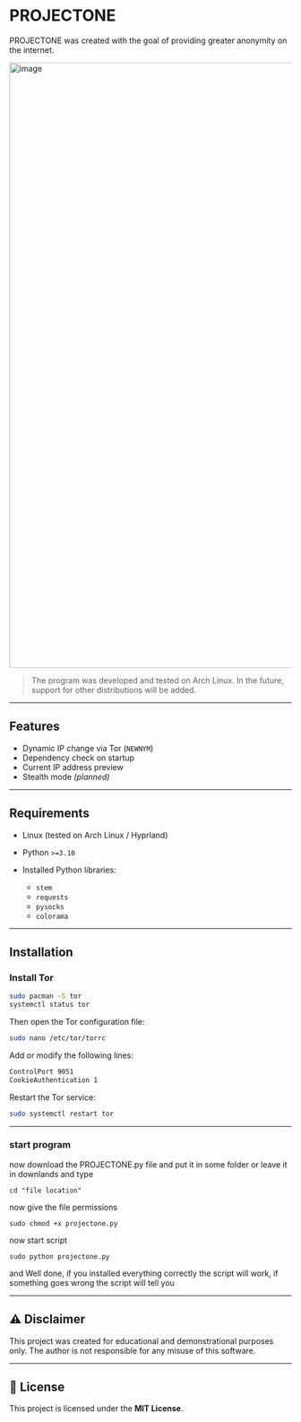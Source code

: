 # PROJECTONE

PROJECTONE was created with the goal of providing greater anonymity on the internet.

<img width="1920" height="1080" alt="image" src="https://github.com/user-attachments/assets/5687ae5a-d10a-4a84-80b3-b5aa19fa3900" />

> The program was developed and tested on Arch Linux. In the future, support for other distributions will be added.

---

## Features

* Dynamic IP change via Tor (`NEWNYM`)
* Dependency check on startup
* Current IP address preview
* Stealth mode *(planned)*

---

## Requirements

* Linux (tested on Arch Linux / Hyprland)
* Python `>=3.10`
* Installed Python libraries:

  * `stem`
  * `requests`
  * `pysocks`
  * `colorama`

---

## Installation

### Install Tor

```bash
sudo pacman -S tor
systemctl status tor
```

Then open the Tor configuration file:

```bash
sudo nano /etc/tor/torrc
```

Add or modify the following lines:

```bash
ControlPort 9051
CookieAuthentication 1
```

Restart the Tor service:

```bash
sudo systemctl restart tor
```

---

### start program

now download the PROJECTONE.py file and put it in some folder or leave it in downlands
and type

```
cd "file location"
```

now give the file permissions
```
sudo chmod +x projectone.py
```

now start script 

```
sudo python projectone.py
```

and Well done, if you installed everything correctly the script will work, if something goes wrong the script will tell you

---

## ⚠️ Disclaimer

This project was created for educational and demonstrational purposes only.
The author is not responsible for any misuse of this software.

---

## 📜 License

This project is licensed under the **MIT License**.
